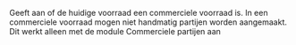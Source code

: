 Geeft aan of de huidige voorraad een commerciele voorraad is. In een commerciele voorraad mogen niet handmatig partijen worden aangemaakt. Dit werkt alleen met de module Commerciele partijen aan